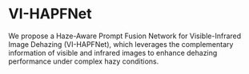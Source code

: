 # VI-HAPFNet
We propose a Haze-Aware Prompt Fusion Network for Visible-Infrared Image Dehazing (VI-HAPFNet), which leverages the complementary information of visible and infrared images to enhance dehazing performance under complex hazy conditions. 
